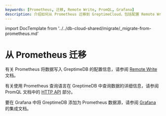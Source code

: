 ```yaml
---
keywords: [Prometheus, 迁移, Remote Write, PromQL, Grafana]
description: 介绍如何从 Prometheus 迁移到 GreptimeCloud，包括配置 Remote Write、使用 PromQL 查询数据以及在 Grafana 中添加数据源。
---
```


import DocTemplate from '../../db-cloud-shared/migrate/_migrate-from-prometheus.md' 

# 从 Prometheus 迁移

<DocTemplate>

<div id="remote-write">

有关 Prometheus 将数据写入 GreptimeDB 的配置信息，请参阅 [Remote Write](/greptimecloud/integrations/prometheus.md#remote-write) 文档。

</div>

<div id="promql">

有关使用 Prometheus 查询语言在 GreptimeDB 中查询数据的详细信息，请参阅 PromQL 文档中的 [HTTP API](/greptimecloud/integrations/prometheus.md#prometheus-http-api-与-promql) 部分。

</div>

<div id="grafana">

要在 Grafana 中将 GreptimeDB 添加为 Prometheus 数据源，请参阅 [Grafana](/greptimecloud/integrations/grafana.md#prometheus-数据源) 的集成文档。

</div>

</DocTemplate>

